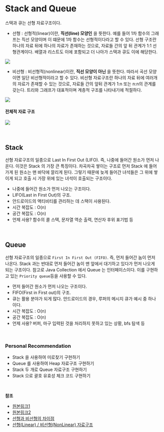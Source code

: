 # Stack and Queue

스택과 큐는 선형 자료구조이다.

* 선형 : 선형적(linear)이란, **직선(line) 모양인** 을 뜻한다. 예를 들어 1차 함수의 그래프는 직선 모양이며 이 떄문에 1차 함수는 선형적이다라고 할 수 있다. 선형 구조란 하나의 자료 뒤에 하나의 자료가 존재하는 것으로, 자료들 간의 앞 뒤 관계가 1:1 선형관계이다. 배열과 리스트도 이에 포함되고 더 나아가 스택과 큐도 이에 해당한다.

![](https://goodgid.github.io/assets/img/data_structure/linear_and_nonlinear_1.png)

* 비선형 : 비선형적(nonlinear)이란, **직선 모양이 아닌** 을 뜻한다. 따라서 곡선 모양이면 일단 비선형적이라고 할 수 있다. 비선형 자료구조란 하나의 자료 뒤에 여러개의 자료가 존재할 수 있는 것으로, 자료들 간의 앞뒤 관계가 1:n 또는 n:n의 관계를 갖는다. 트리와 그래프가 대표적이며 계층적 구조를 나타내기에 적절하다.

![](https://goodgid.github.io/assets/img/data_structure/linear_and_nonlinear_2.png)

#### 전체적 자료 구조

![](https://goodgid.github.io/assets/img/data_structure/linear_and_nonlinear_4.png)

<br/>

## Stack

선형 자료구조의 일종으로 Last In First Out (LIFO). 즉, 나중에 들어간 원소가 먼저 나온다. 이것은 Stack 의 가장 큰 특징이다. 차곡차곡 쌓이는 구조로 먼저 Stack 에 들어가게 된 원소는 맨 바닥에 깔리게 된다. 그렇기 때문에 늦게 들어간 녀석들은 그 위에 쌓이게 되고 호출 시 가장 위에 있는 녀석이 호출되는 구조이다.

* 나중에 들어간 원소가 먼저 나오는 구조이다.
* LIFO(Last in First Out)의 구조.
* 안드로이드의 액티비티를 관리하는 데 스택이 사용된다.
* 시간 복잡도 : O(n)
* 공간 복잡도 : O(n)
* 언제 사용? 함수의 콜 스택, 문자열 역순 출력, 연산자 후위 표기법 등

<br/>

## Queue

선형 자료구조의 일종으로 `First In First Out (FIFO)`. 즉, 먼저 들어간 놈이 먼저 나온다. Stack 과는 반대로 먼저 들어간 놈이 맨 앞에서 대기하고 있다가 먼저 나오게 되는 구조이다. 참고로 Java Collection 에서 Queue 는 인터페이스이다. 이를 구현하고 있는 `Priority queue`등을 사용할 수 있다.

* 먼저 들어간 원소가 먼저 나오는 구조이다.
* FIFO(First in First out)의 구조.
* 큐는 활용 분야가 되게 많다. 안드로이드의 경우, 루퍼의 메시지 큐가 예시 중 하나이다.
* 시간 복잡도 : O(n)
* 공간 복잡도 : O(n)
* 언제 사용? 버퍼, 마구 입력된 것을 처리하지 못하고 있는 상황, bfs 탐색 등

<br/>

### Personal Recommendation

* Stack 을 사용하여 미로찾기 구현하기
* Queue 를 사용하여 Heap 자료구조 구현하기
* Stack 두 개로 Queue 자료구조 구현하기
* Stack 으로 괄호 유효성 체크 코드 구현하기

<br/>

**참조**

* [원본링크1](https://github.com/JaeYeopHan/Interview_Question_for_Beginner/tree/master/DataStructure#stack-and-queue)
* [원본링크2](https://github.com/WooVictory/Ready-For-Tech-Interview/blob/master/Data%20Structure/%5BData%20Structure%5D%20Stack%EA%B3%BC%20Queue.md)
* [선형과 비선형의 차이점](https://m.blog.naver.com/a2zygote/220922530433)
* [선형(Linear) / 비선형(NonLinear) 자료구조](https://goodgid.github.io/DS-Linear-and-NonLinear/)
